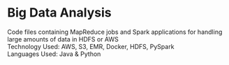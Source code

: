 # Big Data Analysis
Code files containing MapReduce jobs and Spark applications for handling large amounts of data in HDFS or AWS <br/>
Technology Used: AWS, S3, EMR, Docker, HDFS, PySpark <br/>
Languages Used: Java & Python <br/>
